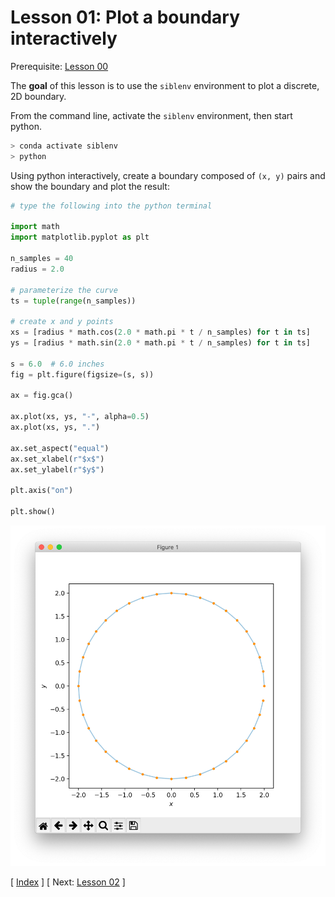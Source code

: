 # Lesson 01: Plot a boundary interactively

Prerequisite: [Lesson 00](lesson_00.md)

The **goal** of this lesson is to use the `siblenv` environment to plot a discrete, 2D boundary.

From the command line, activate the `siblenv` environment, then start python.

```bash
> conda activate siblenv
> python
```

Using python interactively, create a boundary composed of `(x, y)` pairs and show the boundary and plot the result:

```python
# type the following into the python terminal

import math
import matplotlib.pyplot as plt

n_samples = 40
radius = 2.0

# parameterize the curve
ts = tuple(range(n_samples))

# create x and y points
xs = [radius * math.cos(2.0 * math.pi * t / n_samples) for t in ts]
ys = [radius * math.sin(2.0 * math.pi * t / n_samples) for t in ts]

s = 6.0  # 6.0 inches
fig = plt.figure(figsize=(s, s))

ax = fig.gca()

ax.plot(xs, ys, "-", alpha=0.5)
ax.plot(xs, ys, ".")

ax.set_aspect("equal")
ax.set_xlabel(r"$x$")
ax.set_ylabel(r"$y$")

plt.axis("on")

plt.show()
```

![circle_boundary](fig/circle_boundary.png)

[ [Index](README.md) ]
[ Next: [Lesson 02](lesson_02.md) ]

